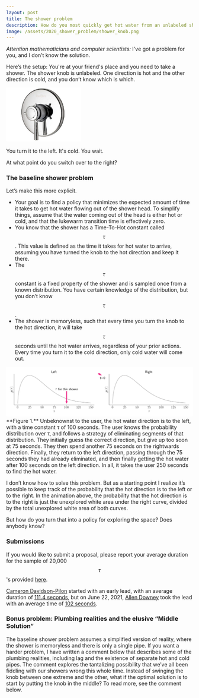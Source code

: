 ```yaml
---
layout: post
title: The shower problem
description: How do you most quickly get hot water from an unlabeled shower knob?
image: /assets/2020_shower_problem/shower_knob.png
---
```


_Attention mathematicians and computer scientists:_ I've got a problem for you, and I don’t know the solution.

Here’s the setup: You're at your friend's place and you need to take a shower. The shower knob is unlabeled. One direction is hot and the other direction is cold, and you don’t know which is which.

<div class="wrapper">
  <img src='/assets/2020_shower_problem/shower_knob.png' class="inner" style="position:relative border: #222 2px solid; max-width:40%;" >
</div>

You turn it to the left. It's cold. You wait. 

At what point do you switch over to the right?

### The baseline shower problem
Let’s make this more explicit. 

- Your goal is to find a policy that minimizes the expected amount of time it takes to get hot water flowing out of the shower head. To simplify things, assume that the water coming out of the head is either hot or cold, and that the lukewarm transition time is effectively zero. 
- You know that the shower has a Time-To-Hot constant called $$\tau$$. This value is defined as the time it takes for hot water to arrive, assuming you have turned the knob to the hot direction and keep it there.
- The $$\tau$$ constant is a fixed property of the shower and is sampled once from a known distribution. You have certain knowledge of the distribution, but you don’t know $$\tau$$.
- The shower is memoryless, such that every time you turn the knob to the hot direction, it will take $$\tau$$ seconds until the hot water arrives, regardless of your prior actions. Every time you turn it to the cold direction, only cold water will come out.

<img src='/assets/2020_shower_problem/distributions.gif'>
<div class="caption">
**Figure 1.** Unbeknownst to the user, the hot water direction is to the left, with a time constant τ of 100 seconds. The user knows the probability distribution over τ, and follows a strategy of eliminating segments of that distribution. They initially guess the correct direction, but give up too soon at 75 seconds. They then spend another 75 seconds on the rightwards direction. Finally, they return to the left direction, passing through the 75 seconds they had already eliminated, and then finally getting the hot water after 100 seconds on the left direction. In all, it takes the user 250 seconds to find the hot water.
</div>

I don’t know how to solve this problem. But as a starting point I realize it’s possible to keep track of the probability that the hot direction is to the left or to the right. In the animation above, the probability that the hot direction is to the right is just the unexplored white area under the right curve, divided by the total unexplored white area of both curves.

But how do you turn that into a policy for exploring the space? Does anybody know?

### Submissions
If you would like to submit a proposal, please report your average duration for the sample of 20,000 $$ \tau $$'s provided [here](https://gist.github.com/csaid/a57c4ebaa1c7b0671cdc9692638ea4c4). 

[Cameron Davidson-Pilon](https://twitter.com/Cmrn_DP) started with an early lead, with an average duration of [111.4 seconds](https://gist.github.com/CamDavidsonPilon/be1333d348865fbf1ab13c409e849ee2), but on June 22, 2021, [Allen Downey](https://twitter.com/AllenDowney) took the lead with an average time of [102 seconds](https://github.com/AllenDowney/ThinkBayes2/blob/master/examples/shower.ipynb).

### Bonus problem: Plumbing realities and the elusive “Middle Solution”
The baseline shower problem assumes a simplified version of reality, where the shower is memoryless and there is only a single pipe. If you want a harder problem, I have written a comment below that describes some of the plumbing realities, including lag and the existence of separate hot and cold pipes. The comment explores the tantalizing possibility that we’ve all been fiddling with our showers wrong this whole time. Instead of swinging the knob between one extreme and the other, what if the optimal solution is to start by putting the knob in the middle? To read more, see the comment below.